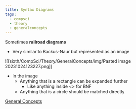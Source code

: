 ```yaml
---
title: Syntax Diagrams
tags:
  - compsci
  - theory
  - generalconcepts
---
```

Sometimes **railroad diagrams**

- Very similar to Backus-Naur but represented as an image

![[sixth/CompSci/Theory/GeneralConcepts/img/Pasted image 20231024123227.png]]

- In the image
	- Anything that is a rectangle can be expanded further
		- Like anything inside <> for BNF
	- Anything that is a circle should be matched directly


[General Concepts](sixth/CompSci/Theory/GeneralConcepts/GeneralConcepts)

